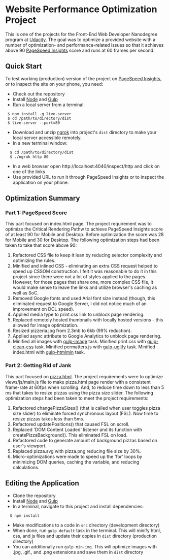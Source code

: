 # Website Performance Optimization Project

This is one of the projects for the Front-End Web Developer Nanodegree program at [Udacity](https://www.udacity.com/course/front-end-web-developer-nanodegree--nd001).
The goal was to optimize a provided website with a number of optimization- and performance-related issues so that it achieves above 90 [PageSpeed Insights](https://developers.google.com/speed/pagespeed/insights/) score and runs at 60 frames per second.

## Quick Start
To test working (production) version of the project on [PageSpeed Insights](https://developers.google.com/speed/pagespeed/insights/), or to inspect the site on your phone, you need:
* Check out the repository
* Install [Node](https://nodejs.org/en/) and [Gulp](https://gulpjs.com/)
* Run a local server from a terminal:
 ```
  $ npm install -g live-server
  $ cd /path/to/directory/dist
  $ live-server --port=80
  ```
* Download and unzip [ngrok](https://ngrok.com/) into project's ```dist``` directory to make your local server accessible remotely.
* In a new terminal window:
```
  $ cd /path/to/directory/dist
  $ ./ngrok http 80
```
* In a web browser open http://localhost:4040/inspect/http and click on one of the links
* Use provided URL to run it through PageSpeed Insights or to inspect the application on your phone.

## Optimization Summary
### Part 1: PageSpeed Score
This part focused on index.html page. The project requirement was to optimize the Critical Rendering Pathw to achieve PageSpeed Insights score of at least 90 for Mobile and Desktop.
Before optimization the score was 28 for Mobile and 30 for Desktop.
The following optimization steps had been taken to take that score above 90:
1. Refactored CSS file to keep it lean by reducing selector complexity and optimizing the rules.
2. Minified and inlined CSS - eliminating an extra CSS request helped to speed up CSSOM construction. I felt it was reasonable to do it in this project since there were not a lot of styles applied to the pages. However, for those pages that share one, more complex CSS file, it would make sense to leave the links and utilize browser's caching as well as SoC.
3. Removed Google fonts and used Arial font size instead (though, this eliminated request to Google Server, I did not notice much of an improvement on DCL speed).
4. Applied media type to print.css link to unblock page rendering.
5. Replaced remotely hosted thumbnails with locally hosted versions - this allowed for image optimization.
6. Resized pizzeria.jpg from 2.3mb to 6kb (99% reduction).
8. Applied async attribute to Google Analytics to unblock page rendering.
7. Minified all images with [gulp-image](https://www.npmjs.com/package/gulp-image) task.
Minified print.css with [gulp-clean-css](https://www.npmjs.com/package/gulp-clean-css) task.
Minified permatters.js with [gulp-uglify](https://www.npmjs.com/package/gulp-uglify) task.
Minified index.html with [gulp-htmlmin](https://www.npmjs.com/package/gulp-htmlmin) task.

### Part 2: Getting Rid of Jank
This part focused on [pizza.html](https://sakela17.github.io/frontend-nanodegree-mobile-portfolio/views/pizza.html). The project requirements were to optimize views/js/main.js file to make pizza.html page render with a consistent frame-rate at 60fps when scrolling. And, to reduce time down to less than 5 ms that takes to resize pizzas using the pizza size slider.
The following optimization steps had been taken to meet the project requirements:
1. Refactored changePizzaSizes() (that is called when user toggles pizza size slider) to eliminate forced synchronous layout (FSL). Now time to resize pizzas takes less than 5ms.
2. Refactored updatePositions() that caused FSL on scroll.
3. Replaced 'DOM Content Loaded' listener and its function with createPizzaBackground(). This eliminated FSL on load.
4. Refactored code to generate amount of background pizzas based on user's viewport.
5. Replaced pizza.svg with pizza.png reducing file size by 30%.
6. Micro-optimizations were made to speed up the 'for' loops by minimizing DOM queries, caching the variable, and reducing calculations.

## Editing the Application
* Clone the repository
* Install [Node](https://nodejs.org/en/) and [Gulp](https://gulpjs.com/)
* In a terminal, navigate to this project and install dependencies:
```
  $ npm install
```
* Make modifications to a code in ```src``` directory (development directory)
* When done, run ```gulp default``` task in the terminal. This will minify html, css, and js files and update their copies in ```dist``` directory (production directory)
* You can additionally run ```gulp min-img```. This will optimize images with .jpg, .gif., and .png extensions and save them in ```dist``` directory